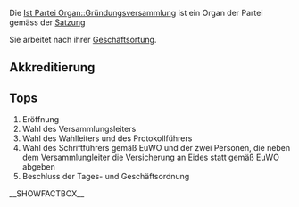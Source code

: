 Die [Ist Partei
Organ::Gründungsversammlung](/wiki/Ist_Partei_Organ::Gründungsversammlung "wikilink")
ist ein Organ der Partei gemäss der
[Satzung](/wiki/Ist_definiert_in_Satzung::Satzung#.C2.A7_9_-_Organe_der_Bundespartei "wikilink")

Sie arbeitet nach ihrer
[Geschäftsortung](/wiki/Hat_Geschäftsordnung::Go "wikilink").

Akkreditierung
--------------

Tops
----

1.  Eröffnung
2.  Wahl des Versammlungsleiters
3.  Wahl des Wahlleiters und des Protokollführers
4.  Wahl des Schriftführers gemäß EuWO und der zwei Personen, die neben
    dem Versammlungleiter die Versicherung an Eides statt gemäß EuWO
    abgeben
5.  Beschluss der Tages- und Geschäftsordnung

\_\_SHOWFACTBOX\_\_
